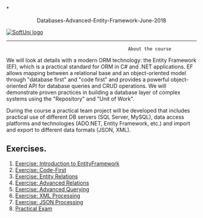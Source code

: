 *<p align="center"> Databases-Advanced-Entity-Framework-June-2018<p>
<a href="https://softuni.bg/trainings/1843/csharp-oop-advanced-march-2018">  ![SoftUni logo][logo] <a/>

[logo]: http://innovationstarterbox.bg/wp-content/uploads/2016/05/Softuni_logo_trasparent.png "Logo Title Text 2"

---

                                                 About the course

We will look at details with a modern ORM technology: the Entity Framework (EF), which is a practical standard for ORM in C# and .NET applications. EF allows mapping between a relational base and an object-oriented model through "database first" and "code first" and provides a powerful object-oriented API for database queries and CRUD operations. We will demonstrate proven practices in building a database layer of complex systems using the "Repository" and "Unit of Work".

During the course a practical team project will be developed that includes practical use of different DB servers (SQL Server, MySQL), data access platforms and technologies (ADO.NET, Entity Framework, etc.) and import and export to different data formats (JSON, XML).

## Exercises.
1. <a href="https://github.com/melikpehlivanov/Databases-Advanced-Entity-Framework-June-2018/tree/master/Exercises%20-%20Introduction%20to%20Entity%20Framework"> Exercise: Introduction to EntityFramework </a> 
2. <a href="https://github.com/melikpehlivanov/Databases-Advanced-Entity-Framework-June-2018/tree/master/Exercises%20-%20Code%20First"> Exercise: Code-First </a> 
3. <a href="https://github.com/melikpehlivanov/Databases-Advanced-Entity-Framework-June-2018/tree/master/Exercises%20-%20Entity%20Relations"> Exercise: Entity Relations </a> 
4. <a href="https://github.com/melikpehlivanov/Databases-Advanced-Entity-Framework-June-2018/tree/master/Exercises%20-%20Advanced%20Relations"> Exercise: Advanced Relations  </a>
5. <a href="https://github.com/melikpehlivanov/Databases-Advanced-Entity-Framework-June-2018/tree/master/Exercises%20-%20Advanced%20Querying"> Exercise: Advanced Querying </a>
6. <a href="https://github.com/melikpehlivanov/Databases-Advanced-Entity-Framework-June-2018/tree/master/Exercises%20-%20External%20Format%20Processing"> Exercise: XML Processing </a>
7. <a href="https://github.com/melikpehlivanov/Databases-Advanced-Entity-Framework-June-2018/tree/master/Exercises%20-%20External%20Format%20Processing"> Exercise: JSON Processing</a>
8. <a href=""> Practical Exam</a>

